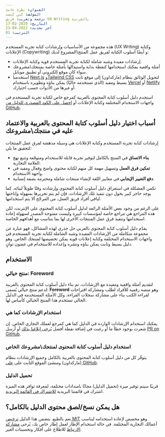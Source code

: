```yaml
---
العنوان: نظرة عامة
المؤلف: كين كيست
ترجمة وتعريب: فريق UX Writing بالعربية
التاريخ: 2020-02-17
آخر تحديث: 2022-04-23
الترتيب: 01
---
```


هذه مجموعة من الأساسيات وإرشادات كتابة تجربة المستخدم (UX Writing) وكتابة الإعلانات (Copywriting) و أيضًا أسلوب الكتابة لفريق عمل المنتج\المشروع لديك:

- إرشادات مفيدة وشبه شاملة لكتابة تجربة المستخدم قوية وكتابة الإعلانات.
- أمثلة واقعية يمكنك استخدامها كنقطة بداية واستبدالها بأمثلة خاصة بمنتجك\مشروعك سواء كان موقع إلكتروني أو تطبيق موبايل.
- استخدمنا [Next.js](https://nextjs.org/) و[Tailwind CSS](https://tailwindcss.com/) لتحويل الوثائق بنظام (ماركداون) إلى موقع ثابت بسيط ومفيد (الذي تستخدمه حاليًا) يمكن يناؤه وتطويره باستخدام [Vercel](https://vercel.co) أو [Netlify](https://netlify.com) أو غيرها من الأدوات حسب اختيارك.

استخدم دليل أسلوب كتابة المحتوى بالعربية كمرجع خاص لكتابة تجربة المستخدم في واجهات الاستخدام المختلفة وكتابة الإعلانات أو [احصل على الكود المصدري للدليل من GitHub](https://github.com/UX-Writing/Content-Style-Guide-in-Arabic/).

## أسباب اختيار دليل أسلوب كتابة المحتوى بالعربية والاعتماد عليه في منتجك\مشروعك

إرشادات كتابة تجربة المستخدم وكتابة الإعلانات هي وسيلة مدهشة لفرق عمل المنتجات لتحقيق ما يلي:

- **بناء الاتساق** في المنتج بالكامل لتوفير تجربة قابلة للاستخدام ومتوقَعة وتتبع نهج العلامة التجارية.
- **تمكين فرق العمل** وتسهيل مهمة كل منهم لكتابة محتوى واضح وفعال ومفيد في واجهة الاستخدام.
- **دفع التغيير الإيجابي** في معايير اللغة لإنشاء منتجات شاملة ومحترمة بصفة إنسانية.

تكمن المشكلة في استغراق دليل أسلوب كتابة المحتوى وإرشادته وقتًا طويلاً لبنائه. كما يوجد حاجز كبير يحول دون تنفيذ تلك الإرشادات، فإن لم يتم تحريرها بسهولة وإتاحتها لباقي أفراد فريق العمل، من المرجّح ألا يتم استخدامها.

على الرغم من وجود بعض الأمثلة الرائعة لدليل أسلوب كتابة المحتوى على الإنترنت، لكن هذه المراجع هي مراجع خاصة لمؤسسات كبيرة وليست مفتوحة المصدر لسهولة إعادة استخدامها وتنفيذ فرق عمل المنتجات الأخرى لها بما يتناسب مع أهدافهم الخاصة.

يقدّم دليل أسلوب كتابة المحتوى بالعربي حل جذري لهذه المشاكل، فهو عبارة عن مجموعة متكاملة من الإرشادات المفيدة وشبه الشاملة لكتابة تجربة المستخدم في واجهات الاستخدام المختلفة وكتابة إعلانات قوية يمكن تخصيصها لمنتجك الخاص. وهو دليل بسيط وثابت يمكن بناؤه ونشره وإعداده للاستخدام في غضون ثوانٍ.

## الاستخدام

### منتج خيالي: Foreword

لتقديم أمثلة واقعية ومفيدة مع الإرشادات، تم بناء دليل أسلوب كتابة المحتوى بالعربية لدعم منتج خيالي يُسمى: **Foreword** وهو منصة رقمية للأفراد لطلب ومشاركة اقتراحات لقراءة الكتب بناء على مشاركة سجلات القراءة. وكل الأمثلة المستخدمة في الدليل الحالي تستخدم هذا المنتج الخيالي كأساس لها.

### استخدام الإرشادات كما هي

يمكنك استخدام الإرشادات الواردة في الدليل كما هي كمرجع لعملك التجاري الخاص. إن شعرت بوجود خطأ ما أو رغبت في إضافة نقطة أفضل [يُرجى إبلاغنا بذلك](mailto:info@uxwritingar.com) أو أرسل [PR on GitHub](https://github.com/UX-Writing/Content-Style-Guide-in-Arabic/).

### استخدام دليل أسلوب كتابة المحتوى لمنتجك\مشروعك الخاص

يتوفّر كل من دليل أسلوب كتابة المحتوى بالعربية بالكامل وجميع الإرشادات بنظام (ماركداون) ومنشئ الموقع الثابت على [على GitHub](https://github.com/UX-Writing/Content-Style-Guide-in-Arabic/).

### تحميل الدليل

قريبًا سيتم توفير ميزة (تحميل الدليل) مجانًا بامتدادات مختلفة، لمعرفة توافر هذه الميزة اشترك في قائمتنا البريدية [للإشتراك في القائمة البريدية](https://gohodhod.com/@UXWriting).

## هل يمكن نسخ/لصق محتوى الدليل بالكامل؟

نعم بالطبع. يتضمن هذا الدليل [ترخيص MIT](https://github.com/quinnkeast/product-language-framework/blob/master/LICENSE) وهو مخصص لإعادة استخدامه ليناسب أعمالك التجارية المختلفة. في حالة استخدام الإطار لعمل إطار خاص بك، يُرجى [مشاركة الارتباط](mailto:info@uxwritingar.com) للاطلاع على أفكار وتحسينات الغير.
